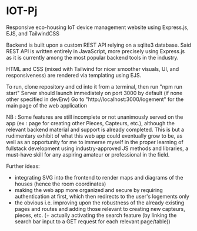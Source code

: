 # IOT-Pj
Responsive eco-housing IoT device management website using Express.js, EJS, and TailwindCSS

Backend is built upon a custom REST API relying on a sqlite3 database.
Said REST API is written entirely in JavaScript, more precisely using Express.js as it is currently among the most popular backend tools in the industry.

HTML and CSS (mixed with Tailwind for nicer smoother visuals, UI, and responsiveness) are rendered via templating using EJS.

To run, clone repository and cd into it from a terminal, then run "npm run start"
Server should launch immediately on port 3000 by default (if none other specified in devEnv)
Go to "http://localhost:3000/logement" for the main page of the web application

NB : Some features are still incomplete or not unanimously served on the app (ex : page for creating other Pieces, Capteurs, etc.), although the relevant backend material and support is already completed. This is but a rudimentary exhibit of what this web app could eventually grow to be, as well as an opportunity for me to immerse myself in the proper learning of fullstack development using industry-approved JS methods and libraries, a must-have skill for any aspiring amateur or professional in the field.

Further ideas:
- integrating SVG into the frontend to render maps and diagrams of the houses (hence the room coordinates)
- making the web app more organized and secure by requiring authentication at first, which then redirects to the user's logements only
- the obvious i.e. improving upon the robustness of the already existing pages and routes and adding those relevant to creating new capteurs, pieces, etc. (+ actually activating the search feature (by linking the search bar input to a GET request for each relevant page/table))
